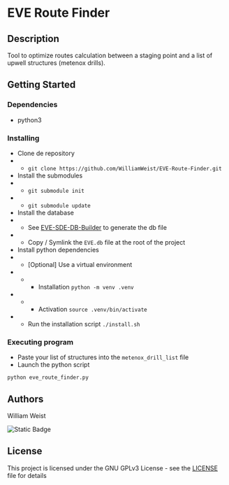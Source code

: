 # EVE Route Finder

## Description

Tool to optimize routes calculation between a staging point and a list of upwell structures (metenox drills).

## Getting Started

### Dependencies

* python3

### Installing

* Clone de repository
* * `git clone https://github.com/WilliamWeist/EVE-Route-Finder.git`
* Install the submodules
* * `git submodule init`
* * `git submodule update`
* Install the database
* * See [EVE-SDE-DB-Builder](https://github.com/WilliamWeist/EVE-SDE-DB-Builder) to generate the db file
* * Copy / Symlink the `EVE.db` file at the root of the project
* Install python dependencies
* * [Optional] Use a virtual environment
* * * Installation `python -m venv .venv`
* * * Activation `source .venv/bin/activate`
* * Run the installation script `./install.sh`

### Executing program

* Paste your list of structures into the `metenox_drill_list` file
* Launch the python script
```
python eve_route_finder.py
```

## Authors

William Weist 

![Static Badge](https://img.shields.io/badge/william__weist-Discord-5865F2?style=flat)


## License

This project is licensed under the GNU GPLv3 License - see the [LICENSE](LICENSE.md) file for details